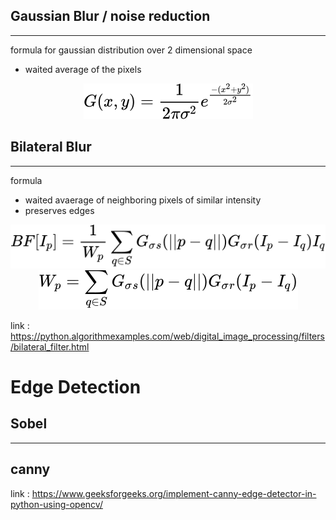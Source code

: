 ## Gaussian Blur / noise reduction
___
formula for gaussian distribution over 2 dimensional space
 - waited average of the pixels 
<!-- $$ 
G(x,y) = {1 \over 2\pi \sigma^2} e ^{ -(x^2+y^2) \over 2 \sigma^2} 
$$ --> 

<div align="center"><img style="background: white;" src="..\svg\09Qe272RJM.svg"></div>


## Bilateral Blur 
___
formula 
 - waited avaerage of neighboring pixels of similar intensity 
 - preserves edges 
 <!-- $$
 BF[I_p] = { 1 \over W_p} \sum_ { q \in S } G_\sigma{_s} (||p-q||)G_\sigma{  _r (I_p - I_q)}I_q
 $$ --> 

<div align="center"><img style="background: white;" src="..\svg\B3SyaOftf3.svg"></div>

 <!-- $$
 W_p = \sum_{ q \in S } G_\sigma{_s} (||p-q||)G_\sigma{  _r (I_p - I_q)}
 $$ --> 

<div align="center"><img style="background: white;" src="..\svg\8Nv4iH9hgh.svg"></div>

link : https://python.algorithmexamples.com/web/digital_image_processing/filters/bilateral_filter.html 

# Edge Detection

## Sobel
___

## canny 
link : https://www.geeksforgeeks.org/implement-canny-edge-detector-in-python-using-opencv/ 
